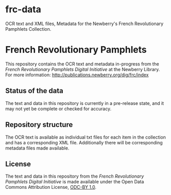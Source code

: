 # frc-data
OCR text and XML files, Metadata for the Newberry's French Revolutionary Pamphlets Collection. 

# French Revolutionary Pamphlets 
This repository contains the OCR text and metadata in-progress from the *French Revolutionary Pamphlets Digital Initiative* at the Newberry Library. For more information: http://publications.newberry.org/dig/frc/index

## Status of the data
The text and data in this repository is currently in a pre-release state, and it may not yet be complete or checked for accuracy.

## Repository structure
The OCR text is available as individual txt files for each item in the collection and has a corresponding XML file. Additionally there will be corresponding metadata files made available.

## License
The text and data in this repository from the *French Revolutionary Pamphlets Digital Initiative* is made available under the Open Data Commons Attribution License, [ODC-BY 1.0](http://opendatacommons.org/licenses/by/summary/).
